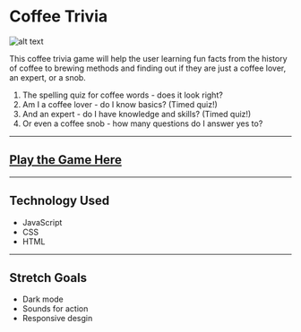 # Coffee Trivia

![alt text](https://trello.com/1/cards/6206a90484a6ac8166216c0b/attachments/6206aa6a9bdf1109a7c15dbf/previews/6206aa6a9bdf1109a7c15ddb/download/image.png)

This coffee trivia game will help the user learning fun facts from the history of coffee to brewing methods and finding out if they are just a coffee lover, an expert, or a snob.

1) The spelling quiz for coffee words - does it look right? 
2) Am I a coffee lover - do I know basics? (Timed quiz!)
3) And an expert - do I have knowledge and skills? (Timed quiz!)
4) Or even a coffee snob - how many questions do I answer yes to?

---
## [Play the Game Here](https://garamj88.github.io/coffee-quiz/)

---

## Technology Used

* JavaScript
* CSS
* HTML

---

## Stretch Goals

* Dark mode
* Sounds for action
* Responsive desgin